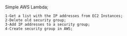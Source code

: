 Simple AWS Lambda;

    1-Get a list with the IP addresses from EC2 Instances;
    2-Delete old security group;
    3-Add IP addresses to a security group;
    4-Create security group in AWS;
    
